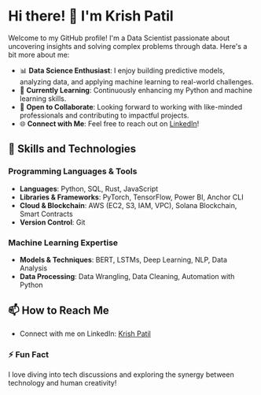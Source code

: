 # Hi there! 👋 I'm Krish Patil

Welcome to my GitHub profile! I'm a Data Scientist passionate about uncovering insights and solving complex problems through data. Here's a bit more about me:

- 📊 **Data Science Enthusiast**: I enjoy building predictive models, analyzing data, and applying machine learning to real-world challenges.
- 🌱 **Currently Learning**: Continuously enhancing my Python and machine learning skills.
- 🤝 **Open to Collaborate**: Looking forward to working with like-minded professionals and contributing to impactful projects.
- 🌐 **Connect with Me**: Feel free to reach out on [LinkedIn](https://www.linkedin.com/in/krish-patil)!

## 🚀 Skills and Technologies

### Programming Languages & Tools
- **Languages**: Python, SQL, Rust, JavaScript
- **Libraries & Frameworks**: PyTorch, TensorFlow, Power BI, Anchor CLI
- **Cloud & Blockchain**: AWS (EC2, S3, IAM, VPC), Solana Blockchain, Smart Contracts
- **Version Control**: Git

### Machine Learning Expertise
- **Models & Techniques**: BERT, LSTMs, Deep Learning, NLP, Data Analysis
- **Data Processing**: Data Wrangling, Data Cleaning, Automation with Python

## 📫 How to Reach Me
- Connect with me on LinkedIn: [Krish Patil](https://www.linkedin.com/in/krish-patil)

### ⚡ Fun Fact
I love diving into tech discussions and exploring the synergy between technology and human creativity!


<!---
krishkpatil/krishkpatil is a ✨ special ✨ repository because its `README.md` (this file) appears on your GitHub profile.
You can click the Preview link to take a look at your changes.
--->
